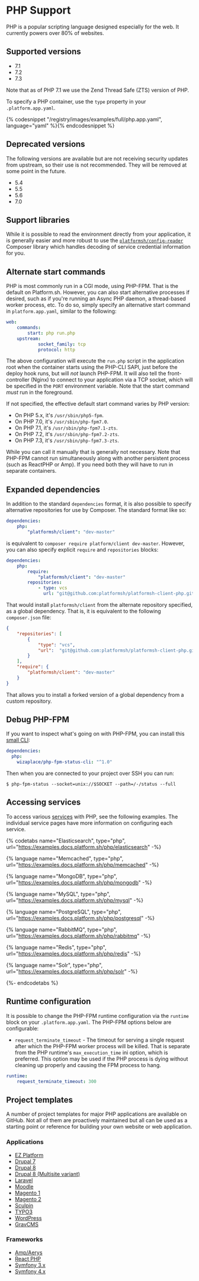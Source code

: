 # PHP Support

<!-- toc -->

PHP is a popular scripting language designed especially for the web. It currently powers over 80% of websites.

## Supported versions

* 7.1
* 7.2
* 7.3

Note that as of PHP 7.1 we use the Zend Thread Safe (ZTS) version of PHP.

To specify a PHP container, use the `type` property in your `.platform.app.yaml`.

{% codesnippet "/registry/images/examples/full/php.app.yaml", language="yaml" %}{% endcodesnippet %}

## Deprecated versions

The following versions are available but are not receiving security updates from upstream, so their use is not recommended. They will be removed at some point in the future.

* 5.4
* 5.5
* 5.6
* 7.0

## Support libraries

While it is possible to read the environment directly from your application, it is generally easier and more robust to use the [`platformsh/config-reader`](https://github.com/platformsh/config-reader-php) Composer library which handles decoding of service credential information for you.

## Alternate start commands

PHP is most commonly run in a CGI mode, using PHP-FPM. That is the default on Platform.sh. However, you can also start alternative processes if desired, such as if you're running an Async PHP daemon, a thread-based worker process, etc. To do so, simply specify an alternative start command in `platform.app.yaml`, similar to the following:

```yaml
web:
    commands:
        start: php run.php
    upstream:
            socket_family: tcp
            protocol: http
```

The above configuration will execute the `run.php` script in the application root when the container starts using the PHP-CLI SAPI, just before the deploy hook runs, but will *not* launch PHP-FPM. It will also tell the front-controller (Nginx) to connect to your application via a TCP socket, which will be specified in the `PORT` environment variable. Note that the start command _must_ run in the foreground.

If not specified, the effective default start command varies by PHP version:

* On PHP 5.x, it's `/usr/sbin/php5-fpm`.
* On PHP 7.0, it's `/usr/sbin/php-fpm7.0`.
* On PHP 7.1, it's `/usr/sbin/php-fpm7.1-zts`.
* On PHP 7.2, it's `/usr/sbin/php-fpm7.2-zts`.
* On PHP 7.3, it's `/usr/sbin/php-fpm7.3-zts`.

While you can call it manually that is generally not necessary. Note that PHP-FPM cannot run simultaneously along with another persistent process (such as ReactPHP or Amp). If you need both they will have to run in separate containers.

## Expanded dependencies

In addition to the standard `dependencies` format, it is also possible to specify alternative repositories for use by Composer.  The standard format like so:

```yaml
dependencies:
    php:
        "platformsh/client": "dev-master"
```

is equivalent to `composer require platform/client dev-master`.  However, you can also specify explicit `require` and `repositories` blocks:

```yaml
dependencies:
    php:
        require:
            "platformsh/client": "dev-master"
        repositories:
            - type: vcs
              url: "git@github.com:platformsh/platformsh-client-php.git"
```

That would install `platformsh/client` from the alternate repository specified, as a global dependency.  That is, it is equivalent to the following `composer.json` file:

```json
{
    "repositories": [
        {
            "type": "vcs",
            "url":  "git@github.com:platformsh/platformsh-client-php.git"
        }
    ],
    "require": {
        "platformsh/client": "dev-master"
    }
}
```

That allows you to install a forked version of a global dependency from a custom repository.

## Debug PHP-FPM

If you want to inspect what's going on with PHP-FPM, you can install this [small CLI](https://github.com/wizaplace/php-fpm-status-cli):

```yaml
dependencies:
  php:
    wizaplace/php-fpm-status-cli: "^1.0"
```

Then when you are connected to your project over SSH you can run:

```shell
$ php-fpm-status --socket=unix://$SOCKET --path=/-/status --full
```

## Accessing services

To access various [services](/configuration/services.md) with PHP, see the following examples.  The individual service pages have more information on configuring each service.

{% codetabs name="Elasticsearch", type="php", url="https://examples.docs.platform.sh/php/elasticsearch" -%}

{% language name="Memcached", type="php", url="https://examples.docs.platform.sh/php/memcached" -%}

{% language name="MongoDB", type="php", url="https://examples.docs.platform.sh/php/mongodb" -%}

{% language name="MySQL", type="php", url="https://examples.docs.platform.sh/php/mysql" -%}

{% language name="PostgreSQL", type="php", url="https://examples.docs.platform.sh/php/postgresql" -%}

{% language name="RabbitMQ", type="php", url="https://examples.docs.platform.sh/php/rabbitmq" -%}

{% language name="Redis", type="php", url="https://examples.docs.platform.sh/php/redis" -%}

{% language name="Solr", type="php", url="https://examples.docs.platform.sh/php/solr" -%}

{%- endcodetabs %}

## Runtime configuration

It is possible to change the PHP-FPM runtime configuration via the `runtime` block on your `.platform.app.yaml`. The PHP-FPM options below are configurable:

* `request_terminate_timeout` - The timeout for serving a single request after which the PHP-FPM worker process will be killed.  That is separate from the PHP runtime's `max_execution_time` ini option, which is preferred.  This option may be used if the PHP process is dying without cleaning up properly and causing the FPM process to hang.

```yaml
runtime:
    request_terminate_timeout: 300
```

## Project templates

A number of project templates for major PHP applications are available on GitHub. Not all of them are proactively maintained but all can be used as a starting point or reference for building your own website or web application.

### Applications

* [EZ Platform](https://github.com/platformsh/platformsh-example-ezplatform)
* [Drupal 7](https://github.com/platformsh/template-drupal7)
* [Drupal 8](https://github.com/platformsh/template-drupal8)
* [Drupal 8 (Multisite variant)](https://github.com/platformsh/template-drupal8multi)
* [Laravel](https://github.com/platformsh/template-laravel)
* [Moodle](https://github.com/platformsh/platformsh-example-moodle)
* [Magento 1](https://github.com/platformsh/platformsh-example-magento1)
* [Magento 2](https://github.com/platformsh/template-magento2ce)
* [Sculpin](https://github.com/platformsh/platformsh-example-sculpin)
* [TYPO3](https://github.com/platformsh/platformsh-example-typo3)
* [WordPress](https://github.com/platformsh/template-wordpress)
* [GravCMS](https://github.com/platformsh/platformsh-example-gravcms)

### Frameworks

* [Amp/Aerys](https://github.com/platformsh/platformsh-example-amphp)
* [React PHP](https://github.com/platformsh/platformsh-example-reactphp)
* [Symfony 3.x](https://github.com/platformsh/template-symfony3)
* [Symfony 4.x](https://github.com/platformsh/template-symfony4)

